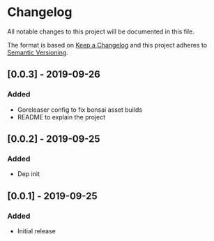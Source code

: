 # Changelog
All notable changes to this project will be documented in this file.

The format is based on [Keep a Changelog](http://keepachangelog.com/en/1.0.0/)
and this project adheres to [Semantic
Versioning](http://semver.org/spec/v2.0.0.html).

## [0.0.3] - 2019-09-26

### Added
- Goreleaser config to fix bonsai asset builds
- README to explain the project

## [0.0.2] - 2019-09-25

### Added
- Dep init

## [0.0.1] - 2019-09-25

### Added
- Initial release
